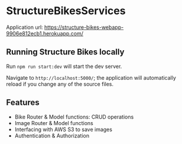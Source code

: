 # StructureBikesServices

Application url: https://structure-bikes-webapp-9906e812ecb1.herokuapp.com/

## Running Structure Bikes locally

Run `npm run start:dev` will start the dev server.

Navigate to `http://localhost:5000/`; the application will automatically reload if you change any of the source files.

## Features

- Bike Router & Model functions: CRUD operations
- Image Router & Model functions
- Interfacing with AWS S3 to save images
- Authentication & Authorization
